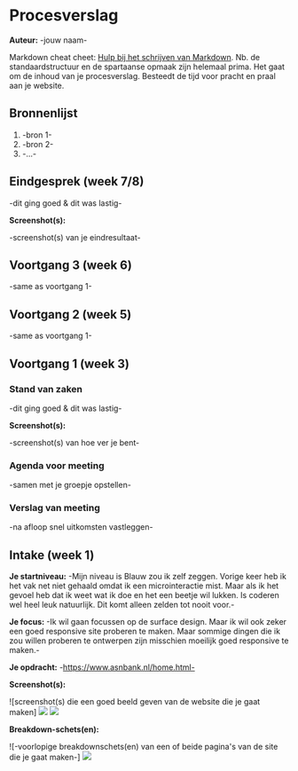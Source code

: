 # Procesverslag
**Auteur:** -jouw naam-

Markdown cheat cheet: [Hulp bij het schrijven van Markdown](https://github.com/adam-p/markdown-here/wiki/Markdown-Cheatsheet). Nb. de standaardstructuur en de spartaanse opmaak zijn helemaal prima. Het gaat om de inhoud van je procesverslag. Besteedt de tijd voor pracht en praal aan je website.



## Bronnenlijst
1. -bron 1-
2. -bron 2-
3. -...-



## Eindgesprek (week 7/8)

-dit ging goed & dit was lastig-

**Screenshot(s):**

-screenshot(s) van je eindresultaat-



## Voortgang 3 (week 6)

-same as voortgang 1-



## Voortgang 2 (week 5)

-same as voortgang 1-



## Voortgang 1 (week 3)

### Stand van zaken

-dit ging goed & dit was lastig-

**Screenshot(s):**

-screenshot(s) van hoe ver je bent-

### Agenda voor meeting

-samen met je groepje opstellen-

### Verslag van meeting

-na afloop snel uitkomsten vastleggen-



## Intake (week 1)

**Je startniveau:** -Mijn niveau is Blauw zou ik zelf zeggen. Vorige keer heb ik het vak net niet gehaald omdat ik een microinteractie mist. Maar als ik het gevoel heb dat ik weet wat ik doe en het een beetje wil lukken. Is coderen wel heel leuk natuurlijk. Dit komt alleen zelden tot nooit voor.-

**Je focus:** -Ik wil gaan focussen op de surface design. Maar ik wil ook zeker een goed responsive site proberen te maken. Maar sommige dingen die ik zou willen proberen te ontwerpen zijn misschien moeilijk goed responsive te maken.-

**Je opdracht:** -https://www.asnbank.nl/home.html-

**Screenshot(s):**

![screenshot(s) die een goed beeld geven van de website die je gaat maken]
<img src="images/asnbankHome.png"> 
<img src="images/asnbankOverstappen.png"> 

**Breakdown-schets(en):**

![-voorlopige breakdownschets(en) van een of beide pagina's van de site die je gaat maken-]
<img src="images/breakDownSchets.jpg"> 
